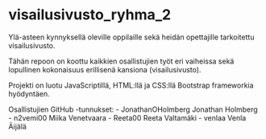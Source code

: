 # visailusivusto_ryhma_2
Ylä-asteen kynnyksellä oleville oppilaille sekä heidän opettajille tarkoitettu visailusivusto.

Tähän repoon on koottu kaikkien osallistujien työt eri vaiheissa sekä lopullinen kokonaisuus erillisenä kansiona (visailusivusto).

Projekti on luotu JavaScriptillä, HTML:llä ja CSS:llä Bootstrap frameworkia hyödyntäen.

Osallistujien GitHub -tunnukset:
    - JonathanOHolmberg     Jonathan Holmberg
    - n2vemi00              Miika Venetvaara
    - Reeta00               Reeta Valtamäki
    - venlaa                Venla Äijälä
